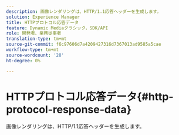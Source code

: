 ```yaml
---
description: 画像レンダリングは、HTTP/1.1応答ヘッダーを生成します。
solution: Experience Manager
title: HTTPプロトコル応答データ
feature: Dynamic Mediaクラシック，SDK/API
role: 開発者、業務従事者
translation-type: tm+mt
source-git-commit: f6c97606d7a4209427316d7367013ad9585a5cae
workflow-type: tm+mt
source-wordcount: '28'
ht-degree: 0%

---
```



# HTTPプロトコル応答データ{#http-protocol-response-data}

画像レンダリングは、HTTP/1.1応答ヘッダーを生成します。

